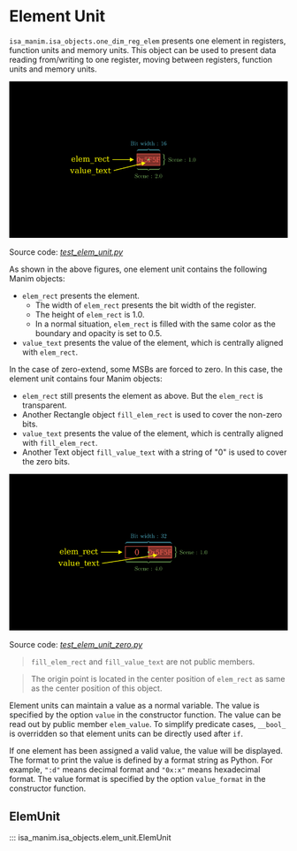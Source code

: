 # Element Unit

`isa_manim.isa_objects.one_dim_reg_elem` presents one element in registers, function units and memory units. This object can be used to present data reading from/writing to one register, moving between registers, function units and memory units.

![](../../image/TestElemUnit.png)

Source code: [*test_elem_unit.py*](https://github.com/wangeddie67/isa_manim/blob/main/tests/isa_objects/test_elem_unit.py)

As shown in the above figures, one element unit contains the following Manim objects:
- `elem_rect` presents the element.
  - The width of `elem_rect` presents the bit width of the register.
  - The height of `elem_rect` is 1.0.
  - In a normal situation, `elem_rect` is filled with the same color as the boundary and opacity is set to 0.5.
- `value_text` presents the value of the element, which is centrally aligned with `elem_rect`.

In the case of zero-extend, some MSBs are forced to zero. In this case, the element unit contains four Manim objects:
- `elem_rect` still presents the element as above. But the `elem_rect` is transparent.
- Another Rectangle object `fill_elem_rect` is used to cover the non-zero bits. 
- `value_text` presents the value of the element, which is centrally aligned with `fill_elem_rect`.
- Another Text object `fill_value_text` with a string of "0" is used to cover the zero bits.

![](../../image/TestElemUnitZero.png)

Source code: [*test_elem_unit_zero.py*](https://github.com/wangeddie67/isa_manim/blob/main/tests/isa_objects/test_elem_unit_zero.py)

> `fill_elem_rect` and `fill_value_text` are not public members.

> The origin point is located in the center position of `elem_rect`  as same as the center position of this object.

Element units can maintain a value as a normal variable. The value is specified by the option `value` in the constructor function. The value can be read out by public member `elem_value`. To simplify predicate cases, `__bool_` is overridden so that element units can be directly used after `if`.

If one element has been assigned a valid value, the value will be displayed. The format to print the value is defined by a format string as Python. For example, `":d"` means decimal format and `"0x:x"` means hexadecimal format. The value format is specified by the option `value_format` in the constructor function.

## ElemUnit

::: isa_manim.isa_objects.elem_unit.ElemUnit
